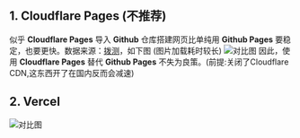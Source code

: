 ## 1. Cloudflare Pages (不推荐)
似乎 **Cloudflare Pages** 导入 **Github** 仓库搭建网页比单纯用 **Github Pages** 要稳定，也要更快。数据来源：[拨测](boce.com)，如下图 (图片加载耗时较长)
![对比图](https://s1.ax1x.com/2023/02/04/pSy0SOK.jpg "明显的反差")
因此，使用 **Cloudflare Pages** 替代 **Github Pages** 不失为良策。(前提:关闭了Cloudflare CDN,这东西开了在国内反而会减速)
## 2. Vercel
![对比图](https://s1.ax1x.com/2023/02/19/pSLoW2d.jpg "真正的王者")
